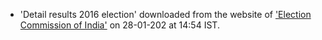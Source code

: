 
- 'Detail results 2016 election' downloaded from the website of ['Election Commission of India'](https://eci.gov.in/files/file/3767-kerala-general-legislative-election-2016/) on 28-01-202 at 14:54 IST. 
